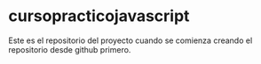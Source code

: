 # cursopracticojavascript
Este es el repositorio del proyecto cuando se comienza creando el repositorio desde github primero.
